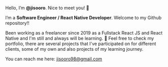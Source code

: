 Hello, I’m **@jisooro**. Nice to meet you! :cherry_blossom:

I’m a **Software Engineer / React Native Developer**. Welcome to my Github repository!!

Been working as a freelancer since 2019 as a Fullstack React JS and React Native and I'm still and always will be learning. :memo: 
Feel free to check my portfolio, there are several projects that I've participated on for different clients, some of my own and also projects of my learning journey.

You can reach me here:
jisooro98@gmail.com

<!---
jisooro/jisooro is a ✨ special ✨ repository because its `README.md` (this file) appears on your GitHub profile.
You can click the Preview link to take a look at your changes.
--->
